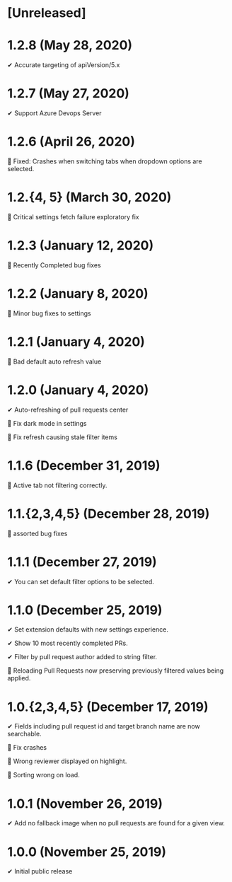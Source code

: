 # [Unreleased]

# 1.2.8 (May 28, 2020)

✔ Accurate targeting of apiVersion/5.x

# 1.2.7 (May 27, 2020)

✔ Support Azure Devops Server

# 1.2.6 (April 26, 2020)

🐛 Fixed: Crashes when switching tabs when dropdown options are selected.

# 1.2.{4, 5} (March 30, 2020)

🐛 Critical settings fetch failure exploratory fix

# 1.2.3 (January 12, 2020)

🐛 Recently Completed bug fixes

# 1.2.2 (January 8, 2020)

🐛 Minor bug fixes to settings

# 1.2.1 (January 4, 2020)

🐛 Bad default auto refresh value

# 1.2.0 (January 4, 2020)

✔ Auto-refreshing of pull requests center

🐛 Fix dark mode in settings

🐛 Fix refresh causing stale filter items

# 1.1.6 (December 31, 2019)

🐛 Active tab not filtering correctly.

# 1.1.{2,3,4,5} (December 28, 2019)

🐛 assorted bug fixes

# 1.1.1 (December 27, 2019)

✔ You can set default filter options to be selected.

# 1.1.0 (December 25, 2019)

✔ Set extension defaults with new settings experience.

✔ Show 10 most recently completed PRs.

✔ Filter by pull request author added to string filter.

🐛 Reloading Pull Requests now preserving previously filtered values being applied.

# 1.0.{2,3,4,5} (December 17, 2019)

✔ Fields including pull request id and target branch name are now searchable.

🐛 Fix crashes

🐛 Wrong reviewer displayed on highlight.

🐛 Sorting wrong on load.

# 1.0.1 (November 26, 2019)

✔ Add no fallback image when no pull requests are found for a given view.

# 1.0.0 (November 25, 2019)

✔ Initial public release
